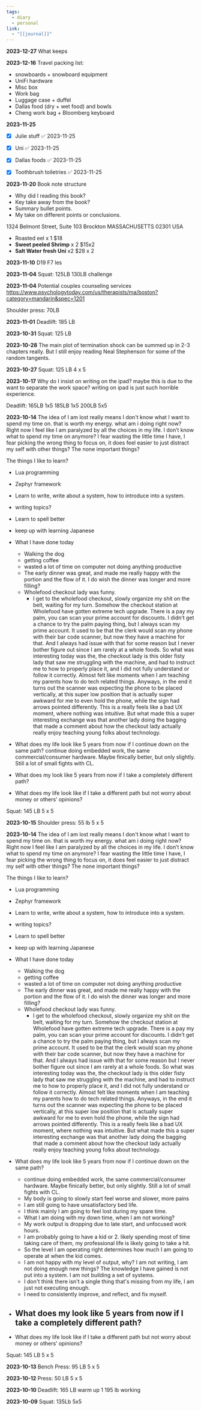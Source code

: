 ```yaml
---
tags:
  - diary
  - personal
link:
  - "[[journal]]"
---
```

**2023-12-27**
What keeps 


**2023-12-16**
Travel packing list:
- snowboards + snowboard equipment 
- UniFi hardware 
- Misc box 
- Work bag
- Luggage case + duffel 
- Dallas food (dry + wet food) and bowls 
- Cheng work bag + Bloomberg keyboard 

**2023-11-25**
- [x] Julie stuff ✅ 2023-11-25
- [x] Uni ✅ 2023-11-25
- [x] Dallas foods ✅ 2023-11-25
- [x] Toothbrush toiletries  ✅ 2023-11-25


**2023-11-20**
Book note structure
- Why did I reading this book?
- Key take away from the book?
- Summary bullet points.
- My take on different points or conclusions.


1324 Belmont Street, Suite 103
Brockton MASSACHUSETTS 02301
USA


- Roasted eel x 1 $18
- **Sweet peeled Shrimp** x 2 $15x2
- **Salt Water fresh Uni** x2 $28 x 2

**2023-11-10**
D19 
F7 les

**2023-11-04**
Squat: 125LB
130LB challenge 

**2023-11-04**
Potential couples counseling services 
https://www.psychologytoday.com/us/therapists/ma/boston?category=mandarin&spec=1201

Shoulder press: 70LB

**2023-11-01**
Deadlift: 185 LB

**2023-10-31**
Squat: 125 LB

**2023-10-28**
The main plot of termination shock can be summed up in 2-3 chapters really.
But I still enjoy reading Neal Stephenson for some of the random tangents.

**2023-10-27**
Squat:
125 LB 4 x 5

**2023-10-17**
Why do I insist on writing on the ipad? maybe this is due to the want to separate the work space? writing on ipad is just such horrible experience.

Deadlift: 
165LB 1x5
185LB 1x5
200LB 5x5

**2023-10-14**
The idea of I am lost really means I don't know what I want to spend my time on. that is worth my energy.
what am i doing right now?
Right now I feel like I am paralyzed by all the choices in my life. I don’t know what to spend my time on anymore?
I fear wasting the little time I have, I fear picking the wrong thing to focus on, it does feel easier to just distract my self with other things? The none important things?

The things I like to learn?
- Lua programming
- Zephyr framework
- Learn to write, write about a system, how to introduce into a system.
- writing topics?
- Learn to spell better
- keep up with learning Japanese 

- What I have done today
    - Walking the dog
    - getting coffee
    - wasted a lot of time on computer not doing anything productive
    - The early dinner was great, and made me really happy with the portion and the flow of it. I do wish the dinner was longer and more filling?
    - Wholefood checkout lady was funny.
        - I get to the wholefood checkout, slowly organize my shit on the belt, waiting for my turn. Somehow the checkout station at Wholefood have gotten extreme tech upgrade. There is a pay my palm, you can scan your prime account for discounts. I didn’t get a chance to try the palm paying thing, but I always scan my prime account. It used to be that the clerk would scan my phone with their bar code scanner, but now they have a machine for that. And I always had issue with that for some reason but I never bother figure out since I am rarely at a whole foods. So what was interesting today was the, the checkout lady is this older fisty lady that saw me struggling with the machine, and had to instruct me to how to properly place it, and I did not fully understand or follow it correctly. Almost felt like moments when I am teaching my parents how to do tech related things. Anyways, in the end it turns out the scanner was expecting the phone to be placed vertically, at this super low position that is actually super awkward for me to even hold the phone, while the sign had arrows pointed differently. This is a really  feels like a bad UX moment, where nothing was intuitive. But what made this a super interesting exchange was that another lady doing the bagging that made a comment about how the checkout lady actually really enjoy teaching young folks about technology.
- What does my life look like 5 years from now if I continue down on the same path?
continue doing embedded work, the same commercial/consumer hardware. Maybe finically better, but only slightly. Still a lot of small fights with CL. 

- What does my look like 5 years from now if I take a completely different path?
- What does my life look like if I take a different path but not worry about money or others’ opinions?


Squat: 145 LB
5 x 5

**2023-10-15**
Shoulder press: 55 lb
5 x 5

**2023-10-14**
The idea of I am lost really means I don't know what I want to spend my time on. that is worth my energy.
what am i doing right now?
Right now I feel like I am paralyzed by all the choices in my life. I don’t know what to spend my time on anymore?
I fear wasting the little time I have, I fear picking the wrong thing to focus on, it does feel easier to just distract my self with other things? The none important things?

The things I like to learn?
- Lua programming
- Zephyr framework
- Learn to write, write about a system, how to introduce into a system.
- writing topics?
- Learn to spell better
- keep up with learning Japanese 

- What I have done today
    - Walking the dog
    - getting coffee
    - wasted a lot of time on computer not doing anything productive
    - The early dinner was great, and made me really happy with the portion and the flow of it. I do wish the dinner was longer and more filling?
    - Wholefood checkout lady was funny.
        - I get to the wholefood checkout, slowly organize my shit on the belt, waiting for my turn. Somehow the checkout station at Wholefood have gotten extreme tech upgrade. There is a pay my palm, you can scan your prime account for discounts. I didn’t get a chance to try the palm paying thing, but I always scan my prime account. It used to be that the clerk would scan my phone with their bar code scanner, but now they have a machine for that. And I always had issue with that for some reason but I never bother figure out since I am rarely at a whole foods. So what was interesting today was the, the checkout lady is this older fisty lady that saw me struggling with the machine, and had to instruct me to how to properly place it, and I did not fully understand or follow it correctly. Almost felt like moments when I am teaching my parents how to do tech related things. Anyways, in the end it turns out the scanner was expecting the phone to be placed vertically, at this super low position that is actually super awkward for me to even hold the phone, while the sign had arrows pointed differently. This is a really  feels like a bad UX moment, where nothing was intuitive. But what made this a super interesting exchange was that another lady doing the bagging that made a comment about how the checkout lady actually really enjoy teaching young folks about technology.
- What does my life look like 5 years from now if I continue down on the same path?
    - continue doing embedded work, the same commercial/consumer hardware. Maybe finically better, but only slightly. Still a lot of small fights with CL.
    - My body is going to slowly start feel worse and slower, more pains
    - I am still going to have unsatisfactory bed life.
    - I think mainly I am going to feel lost during my spare time.
    - What I am doing with my down time, when I am not working?
    - My work output is dropping due to late start, and unfocused work hours.
    - I am probably going to have a kid or 2. likely spending most of time taking care of them, my professional life is likely going to take a hit.
    - So the level I am operating right determines how much I am going to operate at when the kid comes.
    - I am not happy with my level of output, why? I am not writing, I am not doing enough new things? The knowledge I have gained is not put into a system. I am not building a set of systems.
    - I don't think there isn't a single thing that's missing from my life, I am just not executing enough.
    - I need to consistently improve, and reflect, and fix myself.

- What does my look like 5 years from now if I take a completely different path?
    - 
    
- What does my life look like if I take a different path but not worry about money or others’ opinions?


Squat: 145 LB
5 x 5

**2023-10-13**
Bench Press: 95 LB
5 x 5

**2023-10-12**
Press: 50 LB
5 x 5

**2023-10-10**
Deadlift:
165 LB warm up
1
195 lb working
 
**2023-10-09**
Squat: 135Lb
5x5